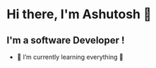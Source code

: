 # Hi there, I'm Ashutosh  👋 



## I'm a software Developer !

- 🌱 I’m currently learning everything 🤣

<br />
<br />
